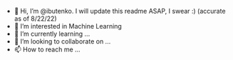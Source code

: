 - 👋 Hi, I’m @ibutenko. I will update this readme ASAP, I swear :) (accurate as of 8/22/22)
- 👀 I’m interested in Machine Learning
- 🌱 I’m currently learning ...
- 💞️ I’m looking to collaborate on ...
- 📫 How to reach me ...

<!---
ibutenko/ibutenko is a ✨ special ✨ repository because its `README.md` (this file) appears on your GitHub profile.
You can click the Preview link to take a look at your changes.
--->
